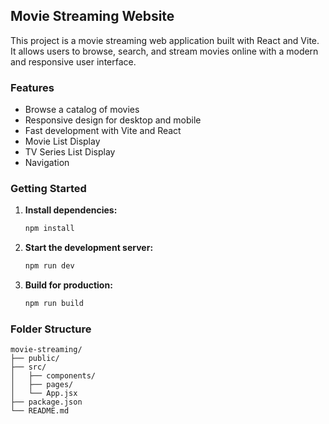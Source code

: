 ## Movie Streaming Website

This project is a movie streaming web application built with React and Vite. It allows users to browse, search, and stream movies online with a modern and responsive user interface.

### Features

- Browse a catalog of movies
- Responsive design for desktop and mobile
- Fast development with Vite and React
- Movie List Display
- TV Series List Display
- Navigation

### Getting Started

1. **Install dependencies:**
    ```bash
    npm install
    ```

2. **Start the development server:**
    ```bash
    npm run dev
    ```

3. **Build for production:**
    ```bash
    npm run build
    ```

### Folder Structure

```
movie-streaming/
├── public/
├── src/
│   ├── components/
│   ├── pages/
│   └── App.jsx
├── package.json
└── README.md
```